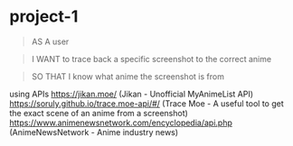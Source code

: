 # project-1

 >AS A user

 >I WANT to trace back a specific screenshot to the correct anime

 >SO THAT I know what anime the screenshot is from

using APIs 
https://jikan.moe/ (Jikan - Unofficial MyAnimeList API)
https://soruly.github.io/trace.moe-api/#/ (Trace Moe - A useful tool to get the exact scene of an anime from a screenshot) 
https://www.animenewsnetwork.com/encyclopedia/api.php (AnimeNewsNetwork - Anime industry news)
